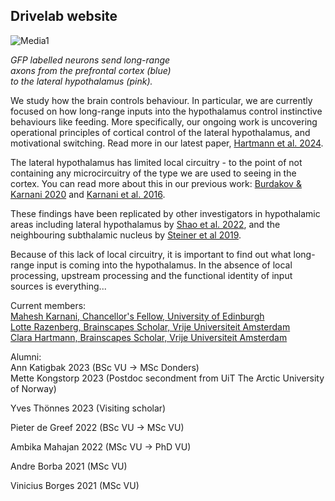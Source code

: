 ## Drivelab website

![Media1](Media1.gif) 

*GFP labelled neurons send long-range <br>
axons from the prefrontal cortex (blue) <br>
to the lateral hypothalamus (pink).*

We study how the brain controls behaviour. In particular, we are currently focused on how long-range inputs into the hypothalamus control instinctive behaviours like feeding. More specifically, our ongoing work is uncovering operational principles of cortical control of the lateral hypothalamus, and motivational switching. Read more in our latest paper, [Hartmann et al. 2024](https://doi.org/10.24072/pcjournal.416).

The lateral hypothalamus has limited local circuitry - to the point of not containing any microcircuitry of the type we are used to seeing in the cortex. You can read more about this in our previous work: [Burdakov & Karnani 2020](https://doi.org/10.1016/j.cub.2020.07.061) and [Karnani et al. 2016](http://doi.org/10.1016/j.neuron.2016.02.037).

These findings have been replicated by other investigators in hypothalamic areas including lateral hypothalamus by [Shao et al. 2022](https://doi.org/10.1016/j.cub.2022.05.029), and the neighbouring subthalamic nucleus by [Steiner et al 2019](https://doi.org/10.1523/JNEUROSCI.1642-18.2019).

Because of this lack of local circuitry, it is important to find out what long-range input is coming into the hypothalamus. In the absence of local processing, upstream processing and the functional identity of input sources is everything...


Current members: <br>
[Mahesh Karnani, Chancellor's Fellow, University of Edinburgh](https://discovery-brain-sciences.ed.ac.uk/dr-mahesh-miikael-karnani)<br>
[Lotte Razenberg, Brainscapes Scholar, Vrije Universiteit Amsterdam](https://research.vu.nl/en/persons/lotte-razenberg)<br>
[Clara Hartmann, Brainscapes Scholar, Vrije Universiteit Amsterdam](https://scholar.google.com/citations?user=gPVQzjEAAAAJ&hl=en)

Alumni: <br>
Ann Katigbak 2023 (BSc VU -> MSc Donders) <br>
Mette Kongstorp 2023 (Postdoc secondment from UiT The Arctic University of Norway) 

Yves Thönnes 2023 (Visiting scholar) 

Pieter de Greef 2022 (BSc VU -> MSc VU) 

Ambika Mahajan 2022 (MSc VU -> PhD VU) 

Andre Borba 2021 (MSc VU) 

Vinicius Borges 2021 (MSc VU) 
